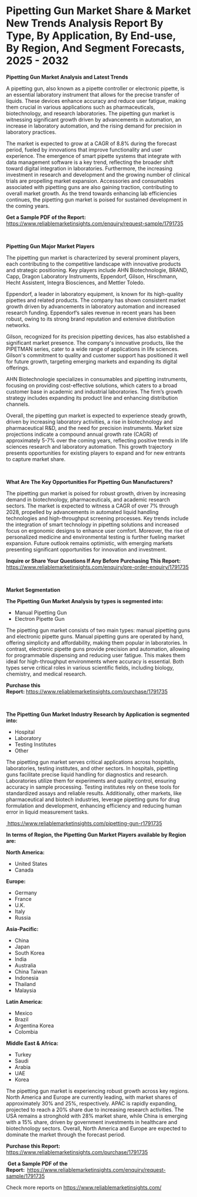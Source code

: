 <p><h1>Pipetting Gun Market Share & Market New Trends Analysis Report By Type, By Application, By End-use, By Region, And Segment Forecasts, 2025 - 2032</h1></p><p><strong>Pipetting Gun Market Analysis and Latest Trends</strong></p>
<p><p>A pipetting gun, also known as a pipette controller or electronic pipette, is an essential laboratory instrument that allows for the precise transfer of liquids. These devices enhance accuracy and reduce user fatigue, making them crucial in various applications such as pharmaceuticals, biotechnology, and research laboratories. The pipetting gun market is witnessing significant growth driven by advancements in automation, an increase in laboratory automation, and the rising demand for precision in laboratory practices.</p><p>The market is expected to grow at a CAGR of 8.8% during the forecast period, fueled by innovations that improve functionality and user experience. The emergence of smart pipette systems that integrate with data management software is a key trend, reflecting the broader shift toward digital integration in laboratories. Furthermore, the increasing investment in research and development and the growing number of clinical trials are propelling market expansion. Accessories and consumables associated with pipetting guns are also gaining traction, contributing to overall market growth. As the trend towards enhancing lab efficiencies continues, the pipetting gun market is poised for sustained development in the coming years.</p></p>
<p><strong>Get a Sample PDF of the Report:&nbsp;</strong> <a href="https://www.reliablemarketinsights.com/enquiry/request-sample/1791735?utm_campaign=2939&utm_medium=2&utm_source=Github&utm_content=ia&utm_term=03032025&utm_id=pipetting-gun">https://www.reliablemarketinsights.com/enquiry/request-sample/1791735</a></p>
<p>&nbsp;</p>
<p><strong>Pipetting Gun Major Market Players</strong></p>
<p><p>The pipetting gun market is characterized by several prominent players, each contributing to the competitive landscape with innovative products and strategic positioning. Key players include AHN Biotechnologie, BRAND, Capp, Dragon Laboratory Instruments, Eppendorf, Gilson, Hirschmann, Hecht Assistent, Integra Biosciences, and Mettler Toledo.</p><p>Eppendorf, a leader in laboratory equipment, is known for its high-quality pipettes and related products. The company has shown consistent market growth driven by advancements in laboratory automation and increased research funding. Eppendorf’s sales revenue in recent years has been robust, owing to its strong brand reputation and extensive distribution networks.</p><p>Gilson, recognized for its precision pipetting devices, has also established a significant market presence. The company's innovative products, like the PIPETMAN series, cater to a wide range of applications in life sciences. Gilson's commitment to quality and customer support has positioned it well for future growth, targeting emerging markets and expanding its digital offerings.</p><p>AHN Biotechnologie specializes in consumables and pipetting instruments, focusing on providing cost-effective solutions, which caters to a broad customer base in academic and industrial laboratories. The firm’s growth strategy includes expanding its product line and enhancing distribution channels.</p><p>Overall, the pipetting gun market is expected to experience steady growth, driven by increasing laboratory activities, a rise in biotechnology and pharmaceutical R&D, and the need for precision instruments. Market size projections indicate a compound annual growth rate (CAGR) of approximately 5-7% over the coming years, reflecting positive trends in life sciences research and laboratory automation. This growth trajectory presents opportunities for existing players to expand and for new entrants to capture market share.</p></p>
<p>&nbsp;</p>
<p><strong>What Are The Key Opportunities For Pipetting Gun Manufacturers?</strong></p>
<p><p>The pipetting gun market is poised for robust growth, driven by increasing demand in biotechnology, pharmaceuticals, and academic research sectors. The market is expected to witness a CAGR of over 7% through 2028, propelled by advancements in automated liquid handling technologies and high-throughput screening processes. Key trends include the integration of smart technology in pipetting solutions and increased focus on ergonomic designs to enhance user comfort. Moreover, the rise of personalized medicine and environmental testing is further fueling market expansion. Future outlook remains optimistic, with emerging markets presenting significant opportunities for innovation and investment.</p></p>
<p><strong>Inquire or Share Your Questions If Any Before Purchasing This Report:</strong> <a href="https://www.reliablemarketinsights.com/enquiry/pre-order-enquiry/1791735?utm_campaign=2939&utm_medium=2&utm_source=Github&utm_content=ia&utm_term=03032025&utm_id=pipetting-gun">https://www.reliablemarketinsights.com/enquiry/pre-order-enquiry/1791735</a></p>
<p>&nbsp;</p>
<p><strong>Market Segmentation</strong></p>
<p><strong>The Pipetting Gun Market Analysis by types is segmented into:</strong></p>
<p><ul><li>Manual Pipetting Gun</li><li>Electron Pipette Gun</li></ul></p>
<p><p>The pipetting gun market consists of two main types: manual pipetting guns and electronic pipette guns. Manual pipetting guns are operated by hand, offering simplicity and affordability, making them popular in laboratories. In contrast, electronic pipette guns provide precision and automation, allowing for programmable dispensing and reducing user fatigue. This makes them ideal for high-throughput environments where accuracy is essential. Both types serve critical roles in various scientific fields, including biology, chemistry, and medical research.</p></p>
<p><strong>Purchase this Report:&nbsp;</strong><a href="https://www.reliablemarketinsights.com/purchase/1791735?utm_campaign=2939&utm_medium=2&utm_source=Github&utm_content=ia&utm_term=03032025&utm_id=pipetting-gun">https://www.reliablemarketinsights.com/purchase/1791735</a></p>
<p>&nbsp;</p>
<p><strong>The Pipetting Gun Market Industry Research by Application is segmented into:</strong></p>
<p><ul><li>Hospital</li><li>Laboratory</li><li>Testing Institutes</li><li>Other</li></ul></p>
<p><p>The pipetting gun market serves critical applications across hospitals, laboratories, testing institutes, and other sectors. In hospitals, pipetting guns facilitate precise liquid handling for diagnostics and research. Laboratories utilize them for experiments and quality control, ensuring accuracy in sample processing. Testing institutes rely on these tools for standardized assays and reliable results. Additionally, other markets, like pharmaceutical and biotech industries, leverage pipetting guns for drug formulation and development, enhancing efficiency and reducing human error in liquid measurement tasks.</p></p>
<p><a href="https://www.reliablemarketinsights.com/pipetting-gun-r1791735?utm_campaign=2939&utm_medium=2&utm_source=Github&utm_content=ia&utm_term=03032025&utm_id=pipetting-gun">&nbsp;https://www.reliablemarketinsights.com/pipetting-gun-r1791735</a></p>
<p><strong>In terms of Region, the Pipetting Gun Market Players available by Region are:</strong></p>
<p>
    <p> <strong> North America: </strong>
        <ul>
            <li>United States</li>
            <li>Canada</li>
        </ul>
        </p> 
    <p> <strong> Europe: </strong>
        <ul>
            <li>Germany</li>
            <li>France</li>
            <li>U.K.</li>
            <li>Italy</li>
            <li>Russia</li>
        </ul>
        </p> 
    <p> <strong> Asia-Pacific: </strong>
        <ul>
            <li>China</li>
            <li>Japan</li>
            <li>South Korea</li>
            <li>India</li>
            <li>Australia</li>
            <li>China Taiwan</li>
            <li>Indonesia</li>
            <li>Thailand</li>
            <li>Malaysia</li>
        </ul>
        </p> 
    <p> <strong> Latin America: </strong>
        <ul>
            <li>Mexico</li>
            <li>Brazil</li>
            <li>Argentina Korea</li>
            <li>Colombia</li>
        </ul>
        </p> 
    <p> <strong> Middle East & Africa: </strong>
        <ul>
            <li>Turkey</li>
            <li>Saudi</li>
            <li>Arabia</li>
            <li>UAE</li>
            <li>Korea</li>
        </ul>
    </p>
    </p>
<p><p>The pipetting gun market is experiencing robust growth across key regions. North America and Europe are currently leading, with market shares of approximately 30% and 25%, respectively. APAC is rapidly expanding, projected to reach a 20% share due to increasing research activities. The USA remains a stronghold with 28% market share, while China is emerging with a 15% share, driven by government investments in healthcare and biotechnology sectors. Overall, North America and Europe are expected to dominate the market through the forecast period.</p></p>
<p><strong>Purchase this Report: </strong><a href="https://www.reliablemarketinsights.com/purchase/1791735?utm_campaign=2939&utm_medium=2&utm_source=Github&utm_content=ia&utm_term=03032025&utm_id=pipetting-gun">https://www.reliablemarketinsights.com/purchase/1791735</a></p>
<p>&nbsp;<strong>Get a Sample PDF of the Report:&nbsp;&nbsp;</strong><a href="https://www.reliablemarketinsights.com/enquiry/request-sample/1791735?utm_campaign=2939&utm_medium=2&utm_source=Github&utm_content=ia&utm_term=03032025&utm_id=pipetting-gun">https://www.reliablemarketinsights.com/enquiry/request-sample/1791735</a></p>
<p><strong></strong></p>
<p>Check more reports on <a href="https://www.reliablemarketinsights.com/?utm_campaign=2939&utm_medium=2&utm_source=Github&utm_content=ia&utm_term=03032025&utm_id=pipetting-gun">https://www.reliablemarketinsights.com/</a></p>
